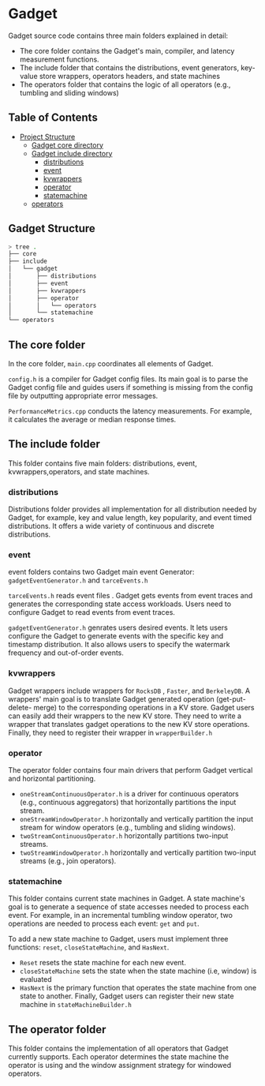 
# Gadget
Gadget source code contains three main folders explained in detail:
- The core folder contains the Gadget's main, compiler, and latency measurement functions.
- The include folder that contains the distributions, event generators, key-value store wrappers, operators headers, and state machines
- The operators folder that contains the logic of all operators (e.g., tumbling and sliding windows)


## Table of Contents

- [Project Structure](#Gadget-structure)
  - [Gadget core directory](#The-core-folder)
  - [Gadget include directory](#The-include-folder)
    - [distributions](#distributions)
    - [event](#event)
    - [kvwrappers](#kvwrappers)
    - [operator](#operator)
    - [statemachine](#statemachine)
  - [operators](#The-operator-folder)

## Gadget Structure
```bash
> tree .
├── core
├── include
│   └── gadget
│       ├── distributions
│       ├── event
│       ├── kvwrappers
│       ├── operator
│       │   └── operators
│       └── statemachine
└── operators
```
## The core folder
In the core folder, `main.cpp`  coordinates all elements of Gadget.

`config.h`  is a compiler for Gadget config files. Its main goal is to parse the Gadget config file and guides users if something is missing from the config file by outputting appropriate error messages.

`PerformanceMetrics.cpp` conducts the latency measurements. For example, it calculates the average or median response times.

## The include folder
This folder contains five main folders: distributions, event, kvwrappers,operators, and state machines.

### distributions
Distributions folder provides all implementation for all distribution needed by Gadget, for example, key and value length, key popularity, and event timed distributions. It offers a wide variety of continuous and discrete distributions.
### event
event folders contains two Gadget main event Generator: `gadgetEventGenerator.h` and `tarceEvents.h`

`tarceEvents.h` reads event files . Gadget gets events from event traces and generates the corresponding state access workloads. Users need to configure Gadget to read events from event traces. 

`gadgetEventGenerator.h` genrates users desired events. It lets users configure the Gadget to generate events with the specific key and timestamp distribution. It also allows users to specify the watermark frequency and out-of-order events. 

### kvwrappers
Gadget wrappers include wrappers for `RocksDB` , `Faster`, and `BerkeleyDB`. A wrappers' main goal is to translate Gadget generated operation (get-put-delete- merge) to the corresponding operations in a KV store. Gadget users can easily add their wrappers to the new KV store. They need to write a wrapper that translates gadget operations to the new KV store operations. Finally, they need to register their wrapper in `wrapperBuilder.h`

### operator
The operator folder contains four main drivers that perform Gadget vertical and horizontal partitioning. 
- `oneStreamContinuousOperator.h` is a driver for continuous operators (e.g., continuous aggregators) that horizontally partitions the input stream.
- `oneStreamWindowOperator.h` horizontally and vertically partition the input stream for window operators (e.g., tumbling and sliding windows).
- `twoStreamContinuousOperator.h`   horizontally partitions two-input streams.  
- `twoStreamWindowOperator.h` horizontally and vertically partition two-input streams (e.g., join operators).
### statemachine
This folder contains current state machines in Gadget. A state machine's goal is to generate a sequence of state accesses needed to process each event. For example, in an incremental tumbling window operator, two operations are needed to process each event: `get` and `put`.   

To add a new state machine to Gadget, users must implement three functions:  `reset`, `closeStateMachine`, and `HasNext`. 
- `Reset` resets the state machine for each new event. 
- `closeStateMachine` sets the state when the state machine (i.e, window) is evaluated
-  `HasNext` is the primary function that operates the state machine from one state to another. Finally, 
Gadget users can register their new state machine in `stateMachineBuilder.h`

## The operator folder
This folder contains the implementation of all operators that Gadget currently supports. Each operator determines the state machine the operator is using and the window assignment strategy for windowed operators.



